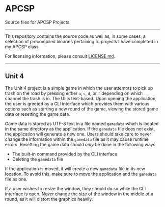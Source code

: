 # APCSP
Source files for APCSP Projects

---

This repository contains the source code as well as, in some cases, a selection of precompiled binaries pertaining to projects I have completed in my APCSP class.

For licensing information, please consult [LICENSE.md](./LICENSE.md).

---

## Unit 4 <a name="unit4"></a>
The Unit 4 project is a simple game in which the user attempts to pick up trash on the road by pressing either `a`, `s`, `d`, or `f` depending on which channel the trash is in. The UI is text-based. Upon opening the application, the user is greeted by a CLI interface which provides them with various options such as starting a new round of the game, viewing the stored game data or resetting the game data.

Game data is stored as UTF-8 text in a file named `gamedata` which is located in the same directory as the application. If the `gamedata` file does not exist, the application will generate a new one. Users should take care to never change the information within the `gamedata` file as it may cause runtime errors. Resetting the game data should _only_ be done in the following ways:

- The built-in command provided by the CLI interface
- Deleting the `gamedata` file

If the application is moved, it will create a new `gamedata` file in its new location. To avoid this, make sure to move the application and the `gamedata` file as one.

If a user wishes to resize the window, they should do so while the CLI interface is open. Never change the size of the window in the middle of a round, as it will distort the graphics heavily.
